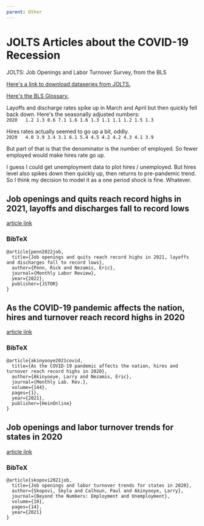 ```yaml
---
parent: Other
---
```


# JOLTS Articles about the COVID-19 Recession

JOLTS: Job Openings and Labor Turnover Survey, from the BLS


[Here's a link to download dataseries from JOLTS.](https://data.bls.gov/cgi-bin/surveymost?jt)

[Here's the BLS Glossary.](https://www.bls.gov/opub/hom/glossary.htm)

Layoffs and discharge rates spike up in March and April but then quickly fell back down.
Here's the seasonally adjusted numbers:  
`2020	1.2	1.3	8.6	7.1	1.6	1.6	1.3	1.1	1.1	1.2	1.5	1.3`

Hires rates actually seemed to go up a bit, oddly.  
`2020	4.0	3.9	3.4	3.1	6.1	5.4	4.5	4.2	4.2	4.3	4.1	3.9`

But part of that is that the denominator is the number of employed. So fewer employed would make hires rate go up.

I guess I could get unemployment data to plot hires / unemployed. 
But hires level also spikes down then quickly up, then returns to pre-pandemic trend.
So I think my decision to model it as a one period shock is fine. Whatever.






## Job openings and quits reach record highs in 2021, layoffs and discharges fall to record lows

[article link](https://www.bls.gov/opub/mlr/2022/article/job-openings-and-quits-reach-record-highs-in-2021.htm)


### BibTeX
```
@article{penn2022job,
  title={Job openings and quits reach record highs in 2021, layoffs and discharges fall to record lows},
  author={Penn, Rick and Nezamis, Eric},
  journal={Monthly Labor Review},
  year={2022},
  publisher={JSTOR}
}
```







## As the COVID-19 pandemic affects the nation, hires and turnover reach record highs in 2020

[article link](https://www.bls.gov/opub/mlr/2021/article/as-the-covid-19-pandemic-affects-the-nation-hires-and-turnover-reach-record-highs-in-2020.htm)

### BibTeX
```
@article{akinyooye2021covid,
  title={As the COVID-19 pandemic affects the nation, hires and turnover reach record highs in 2020},
  author={Akinyooye, Larry and Nezamis, Eric},
  journal={Monthly Lab. Rev.},
  volume={144},
  pages={1},
  year={2021},
  publisher={HeinOnline}
}
```











## Job openings and labor turnover trends for states in 2020

[article link](https://www.bls.gov/opub/btn/volume-10/jolts-2020-state-estimates.htm)

### BibTeX
```
@article{skopovi2021job,
  title={Job openings and labor turnover trends for states in 2020},
  author={Skopovi, Skyla and Calhoun, Paul and Akinyooye, Larry},
  journal={Beyond the Numbers: Employment and Unemployment},
  volume={10},
  pages={14},
  year={2021}
}
```




